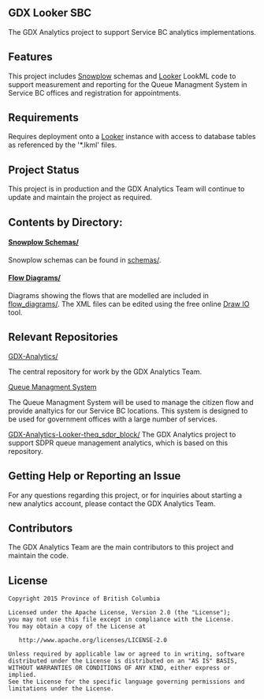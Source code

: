 ## GDX Looker SBC

The GDX Analytics project to support Service BC analytics implementations. 

## Features
 
This project includes [Snowplow](https://snowplowanalytics.com/) schemas and [Looker](https://looker.com/) LookML code to support measurement and reporting for the Queue Managment System in Service BC offices and registration for appointments. 
 
## Requirements
 
Requires deployment onto a [Looker](https://looker.com/) instance with access to database tables as referenced by the '*.lkml' files.
 
## Project Status
 
This project is in production and the GDX Analytics Team will continue to update and maintain the project as required.

## Contents by Directory:

#### [Snowplow Schemas/ ](./schemas/)

Snowplow schemas can be found in [schemas/](./schemas/).

#### [Flow Diagrams/ ](./flow_diagrams/)

Diagrams showing the flows that are modelled are included in [flow_diagrams/](./flow_diagrams/). The XML files can be edited using the free online [Draw IO](https://www.draw.io/) tool.

## Relevant Repositories
[GDX-Analytics/](https://github.com/bcgov/GDX-Analytics/)

The central repository for work by the GDX Analytics Team.

[Queue Managment System](https://github.com/bcgov/queue-management)

The Queue Managment System will be used to manage the citizen flow and provide analtyics for our Service BC locations. This system is designed to be used for government offices with a large number of services.

[GDX-Analytics-Looker-theq_sdpr_block/](GDX-Analytics-Looker-theq_sdpr_block)
The GDX Analytics project to support SDPR queue management analytics, which is based on this repository.

## Getting Help or Reporting an Issue
 
For any questions regarding this project, or for inquiries about starting a new analytics account, please contact the GDX Analytics Team.

## Contributors

The GDX Analytics Team are the main contributors to this project and maintain the code.

## License

```
Copyright 2015 Province of British Columbia

Licensed under the Apache License, Version 2.0 (the "License");
you may not use this file except in compliance with the License.
You may obtain a copy of the License at

   http://www.apache.org/licenses/LICENSE-2.0

Unless required by applicable law or agreed to in writing, software
distributed under the License is distributed on an "AS IS" BASIS,
WITHOUT WARRANTIES OR CONDITIONS OF ANY KIND, either express or implied.
See the License for the specific language governing permissions and limitations under the License.
```
